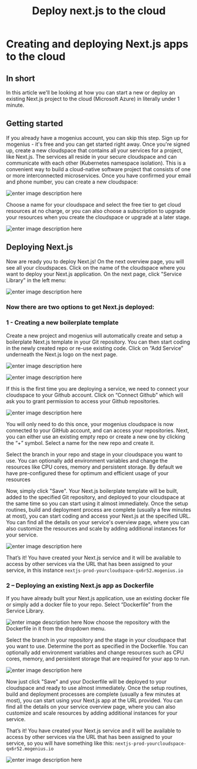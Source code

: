 ﻿---
sidebar_position: 9
title: Deploy next.js to the cloud
slug: deploy-nextjs-to-the-cloud
---

# Creating and deploying Next.js apps to the cloud

## In short

In this article we'll be looking at how you can start a new or deploy an existing Next.js project to the cloud (Microsoft Azure) in literally under 1 minute.

## Getting started

If you already have a mogenius account, you can skip this step. 
Sign up for mogenius - it's free and you can get started right away. Once you're signed up, create a new cloudspace that contains all your services for a project, like Next.js. The services all reside in your secure cloudspace and can communicate with each other (Kubernetes namespace isolation). This is a convenient way to build a cloud-native software project that consists of one or more interconnected microservices. Once you have confirmed your email and phone number, you can create a new cloudspace:

![enter image description here](https://api.mogenius.com/file/id/115e92a0-6daa-4b15-9420-438448351d89)

Choose a name for your cloudspace and select the free tier to get cloud resources at no charge, or you can also choose a subscription to upgrade your resources when you create the cloudspace or upgrade at a later stage.

![enter image description here](https://api.mogenius.com/file/id/a8c2aaca-fbe7-401a-bf63-0c99024e2c94)

## Deploying Next.js

Now are ready you to deploy Next.js! On the next overview page, you will see all your cloudspaces. Click on the name of the cloudspace where you want to deploy your Next.js application. On the next page, click "Service Library" in the left menu:

![enter image description here](https://api.mogenius.com/file/id/a12d10f1-4b9b-4adb-95ec-db193e1db440)

### Now there are two options to get Next.js deployed: 

### 1 - Creating a new boilerplate template

Create a new project and mogenius will automatically create and setup a boilerplate Next.js template in your Git repository. You can then start coding in the newly created repo or re-use existing code. Click on “Add Service” underneath the Next.js logo on the next page.

![enter image description here](https://api.mogenius.com/file/id/eb8f8ca9-9728-4fbb-a967-a393c00de9e0)

![enter image description here](https://api.mogenius.com/file/id/a1c36fd5-2946-4cd5-a52f-2097f752fdb2)

If this is the first time you are deploying a service, we need to connect your cloudspace to your Github account. Click on “Connect Github” which will ask you to grant permission to access your Github repositories.

![enter image description here](https://api.mogenius.com/file/id/88626d92-fa15-4d9e-8598-6a914daa633c)


You will only need to do this once, your mogenius cloudspace is now connected to your GitHub account, and can access your repositories.
Next, you can either use an existing empty repo or create a new one by clicking the “+” symbol. Select a name for the new repo and create it.

Select the branch in your repo and stage in your cloudspace you want to use. You can optionally add environment variables and change the resources like CPU cores, memory and persistent storage. By default we have pre-configured these for optimum and efficient usage of your resources

Now, simply click "Save". Your Next.js boilerplate template will be built, added to the specified Git repository, and deployed to your cloudspace at the same time so you can start using it almost immediately. Once the setup routines, build and deployment process are complete (usually a few minutes at most), you can start coding and access your Next.js at the specified URL. You can find all the details on your service's overview page, where you can also customize the resources and scale by adding additional instances for your service.

![enter image description here](https://api.mogenius.com/file/id/729ceb84-d1c9-42e2-ac10-f09dd1e19dfe)

That’s it! You have created your Next.js service and it will be available to access by other services via the URL that has been assigned to your service, in this instance `nextjs-prod-yourcloudspace-qx6r52.mogenius.io`

### 2 – Deploying an existing Next.js app as Dockerfile

If you have already built your Next.js application, use an existing docker file or simply add a docker file to your repo. Select “Dockerfile” from the Service Library.

![enter image description here](https://api.mogenius.com/file/id/94f14c52-ea95-4ae5-8ba1-caede0571c69)
Now choose the repository with the Dockerfile in it from the dropdown menu.

Select the branch in your repository and the stage in your cloudspace that you want to use. Determine the port as specified in the Dockerfile. You can optionally add environment variables and change resources such as CPU cores, memory, and persistent storage that are required for your app to run. 

![enter image description here](https://api.mogenius.com/file/id/9efd6b72-1dff-4a25-9efc-9f7e1cfdfb3d)

Now just click "Save" and your Dockerfile will be deployed to your cloudspace and ready to use almost immediately. Once the setup routines, build and deployment processes are complete (usually a few minutes at most), you can start using your Next.js app at the URL provided. You can find all the details on your service overview page, where you can also customize and scale resources by adding additional instances for your service.

That’s it! You have created your Next.js service and it will be available to access by other services via the URL that has been assigned to your service, so you will have something like this: `nextjs-prod-yourcloudspace-qx6r52.mogenius.io`

![enter image description here](https://api.mogenius.com/file/id/f6a4b701-ff10-4952-9c47-11e2457f4952)


